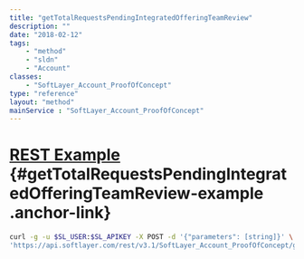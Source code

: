```yaml
---
title: "getTotalRequestsPendingIntegratedOfferingTeamReview"
description: ""
date: "2018-02-12"
tags:
    - "method"
    - "sldn"
    - "Account"
classes:
    - "SoftLayer_Account_ProofOfConcept"
type: "reference"
layout: "method"
mainService : "SoftLayer_Account_ProofOfConcept"
---
```


# [REST Example](#getTotalRequestsPendingIntegratedOfferingTeamReview-example) <a href="/article/rest/"><i class="fas fa-question"></i></a> {#getTotalRequestsPendingIntegratedOfferingTeamReview-example .anchor-link} 
```bash
curl -g -u $SL_USER:$SL_APIKEY -X POST -d '{"parameters": [string]}' \
'https://api.softlayer.com/rest/v3.1/SoftLayer_Account_ProofOfConcept/getTotalRequestsPendingIntegratedOfferingTeamReview'
```

